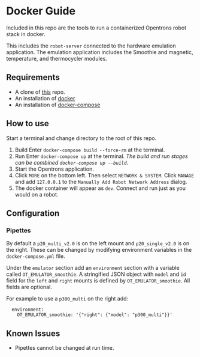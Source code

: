 Docker Guide  
=======================  
Included in this repo are the tools to run a containerized Opentrons robot stack in docker.

This includes the `robot-server` connected to the hardware emulation application. The emulation application includes the Smoothie and magnetic, temperature, and thermocycler modules.

## Requirements

- A clone of [this](https://github.com/Opentrons/opentrons) repo.
- An installation of [docker](https://docs.docker.com/get-docker/)
- An installation of [docker-compose](https://docs.docker.com/compose/install/)

## How to use

Start a terminal and change directory to the root of this repo.

1. Build
   Enter `docker-compose build --force-rm` at the terminal.
2. Run
   Enter `docker-compose up` at the terminal. _The build and run stages can be combined `docker-compose up --build`._
3. Start the Opentrons application. 
4. Click `MORE` on the bottom left. Then select `NETWORK & SYSTEM`. Click `MANAGE` and add `127.0.0.1` to the `Manually Add Robot Network Address` dialog.
5.  The docker container will appear as `dev`. Connect and run just as you would on a robot.

## Configuration

### Pipettes

By default a `p20_multi_v2.0` is on the left mount and `p20_single_v2.0` is on the right. These can be changed by modifying environment variables in the `docker-compose.yml` file.

Under the `emulator` section add an `environment` section with a variable called `OT_EMULATOR_smoothie`. A stringified JSON object with `model` and `id` field for the `left` and `right` mounts is defined by `OT_EMULATOR_smoothie`. All fields are optional.

For example to use a `p300_multi` on the right add:

```
  environment:
    OT_EMULATOR_smoothie: '{"right": {"model": "p300_multi"}}'
```

## Known Issues

- Pipettes cannot be changed at run time.
